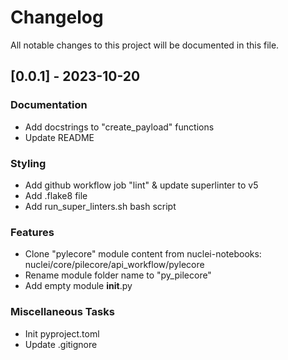 # Changelog

All notable changes to this project will be documented in this file.

## [0.0.1] - 2023-10-20

### Documentation

- Add docstrings to "create_payload" functions
- Update README

### Styling

- Add github workflow job "lint" & update superlinter to v5
- Add .flake8 file
- Add run_super_linters.sh bash script

### Features

- Clone "pylecore" module content from nuclei-notebooks: nuclei/core/pilecore/api_workflow/pylecore
- Rename module folder name to "py_pilecore"
- Add empty module __init__.py

### Miscellaneous Tasks

- Init pyproject.toml
- Update .gitignore

<!-- CEMS BV. -->
